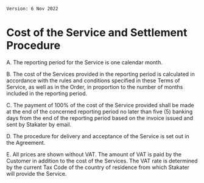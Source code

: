 `Version: 6 Nov 2022`

# Cost of the Service and Settlement Procedure

A. The reporting period for the Service is one calendar month.

B. The cost of the Services provided in the reporting period is calculated in accordance with the rules and conditions specified in these Terms of Service, as well as in the Order, in proportion to the number of months included in the reporting period.

C. The payment of 100% of the cost of the Service provided shall be made at the end of the concerned reporting period no later than five (5) banking days from the end of the reporting period based on the invoice issued and sent by Stakater by email.

D. The procedure for delivery and acceptance of the Service is set out in the Agreement.

E. All prices are shown without VAT. The amount of VAT is paid by the Customer in addition to the cost of the Services. The VAT rate is determined by the current Tax Code of the country of residence from which Stakater will provide the Service.
